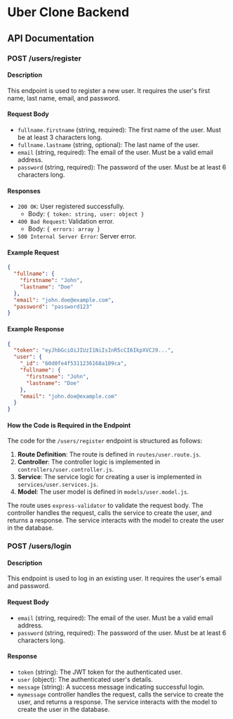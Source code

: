 # Uber Clone Backend

## API Documentation

### POST /users/register

#### Description
This endpoint is used to register a new user. It requires the user's first name, last name, email, and password.

#### Request Body
- `fullname.firstname` (string, required): The first name of the user. Must be at least 3 characters long.
- `fullname.lastname` (string, optional): The last name of the user.
- `email` (string, required): The email of the user. Must be a valid email address.
- `password` (string, required): The password of the user. Must be at least 6 characters long.

#### Responses
- `200 OK`: User registered successfully.
  - Body: `{ token: string, user: object }`
- `400 Bad Request`: Validation error.
  - Body: `{ errors: array }`
- `500 Internal Server Error`: Server error.

#### Example Request
```json
{
  "fullname": {
    "firstname": "John",
    "lastname": "Doe"
  },
  "email": "john.doe@example.com",
  "password": "password123"
}
```

#### Example Response
```json
{
  "token": "eyJhbGciOiJIUzI1NiIsInR5cCI6IkpXVCJ9...",
  "user": {
    "_id": "60d0fe4f5311236168a109ca",
    "fullname": {
      "firstname": "John",
      "lastname": "Doe"
    },
    "email": "john.doe@example.com"
  }
}
```

#### How the Code is Required in the Endpoint
The code for the `/users/register` endpoint is structured as follows:

1. **Route Definition**: The route is defined in `routes/user.route.js`.
2. **Controller**: The controller logic is implemented in `controllers/user.controller.js`.
3. **Service**: The service logic for creating a user is implemented in `services/user.services.js`.
4. **Model**: The user model is defined in `models/user.model.js`.

The route uses `express-validator` to validate the request body. The controller handles the request, calls the service to create the user, and returns a response. The service interacts with the model to create the user in the database.


### POST /users/login

#### Description
This endpoint is used to log in an existing user. It requires the user's email and password.

#### Request Body
- `email` (string, required): The email of the user. Must be a valid email address.
- `password` (string, required): The password of the user. Must be at least 6 characters long.

#### Response
- `token` (string): The JWT token for the authenticated user.
- `user` (object): The authenticated user's details.
- `message` (string): A success message indicating successful login.
- `mymessage` 
controller handles the request, calls the service to create the user, and returns a response. The service interacts with the model to create the user in the database.